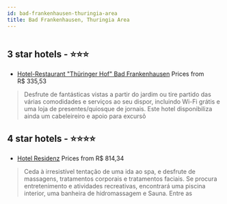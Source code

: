 ```yaml
---
id: bad-frankenhausen-thuringia-area
title: Bad Frankenhausen, Thuringia Area
---
```


<center><img src="https://i.travelapi.com/hotels/16000000/15140000/15134800/15134729/d977ee31_z.jpg" alt="" /></center>


##  3 star hotels - ⭐️⭐️⭐️

-    [Hotel-Restaurant "Thüringer Hof" Bad Frankenhausen](https://us.hurb.com/hotels/bad-frankenhausen/hotel-restaurant-thuringer-hof-bad-frankenhausen-HT-Z9JU?cmp=18055) Prices from R$ 335,53
   > Desfrute de fantásticas vistas a partir do jardim ou tire partido das várias comodidades e serviços ao seu dispor, incluindo Wi-Fi grátis e uma loja de presentes/quiosque de jornais. Este hotel disponibiliza ainda um cabeleireiro e apoio para excursõ

##  4 star hotels - ⭐️⭐️⭐️⭐️

-    [Hotel Residenz](https://us.hurb.com/hotels/bad-frankenhausen/hotel-residenz-HT-7JJQ?cmp=18055) Prices from R$ 814,34
   > Ceda à irresistível tentação de uma ida ao spa, e desfrute de massagens, tratamentos corporais e tratamentos faciais. Se procura entretenimento e atividades recreativas, encontrará uma piscina interior, uma banheira de hidromassagem e Sauna. Entre as
